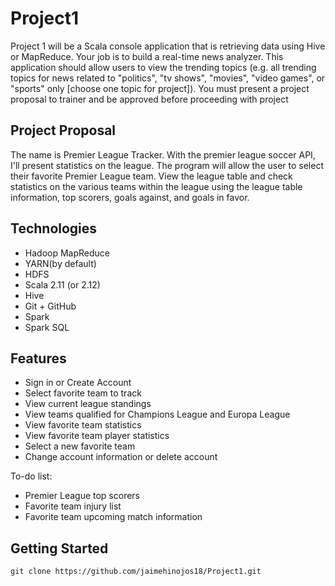 # Project1
Project 1 will be a Scala console application that is retrieving data using Hive or MapReduce. Your job is to build a real-time news analyzer. This application should allow users to view the trending topics (e.g. all trending topics for news related to "politics", "tv shows", "movies", "video games", or "sports" only [choose one topic for project]).
You must present a project proposal to trainer and be approved before proceeding with project
## Project Proposal
The name is Premier League Tracker. With the premier league soccer API, I'll present statistics on the league. The program will allow the user to select their favorite Premier League team. View the league table and check statistics on the various teams within the league using the league table information, top scorers, goals against, and goals in favor. 
## Technologies
- Hadoop MapReduce
- YARN(by default) 
- HDFS
- Scala 2.11 (or 2.12)
- Hive
- Git + GitHub
- Spark
- Spark SQL
## Features
- Sign in or Create Account
- Select favorite team to track
- View current league standings
- View teams qualified for Champions League and Europa League
- View favorite team statistics
- View favorite team player statistics
- Select a new favorite team
- Change account information or delete account 

To-do list:
- Premier League top scorers 
- Favorite team injury list
- Favorite team upcoming match information

## Getting Started
```
git clone https://github.com/jaimehinojos18/Project1.git

```

